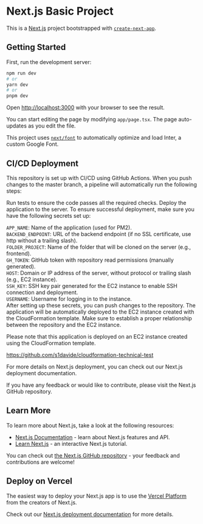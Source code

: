 # Next.js Basic Project

This is a [Next.js](https://nextjs.org/) project bootstrapped with [`create-next-app`](https://github.com/vercel/next.js/tree/canary/packages/create-next-app).

## Getting Started

First, run the development server:

```bash
npm run dev
# or
yarn dev
# or
pnpm dev
```

Open [http://localhost:3000](http://localhost:3000) with your browser to see the result.

You can start editing the page by modifying `app/page.tsx`. The page auto-updates as you edit the file.

This project uses [`next/font`](https://nextjs.org/docs/basic-features/font-optimization) to automatically optimize and load Inter, a custom Google Font.

## CI/CD Deployment
This repository is set up with CI/CD using GitHub Actions. When you push changes to the master branch, a pipeline will automatically run the following steps:

Run tests to ensure the code passes all the required checks.
Deploy the application to the server.
To ensure successful deployment, make sure you have the following secrets set up:

`APP_NAME`: Name of the application (used for PM2).\
`BACKEND_ENDPOINT`: URL of the backend endpoint (if no SSL certificate, use http without a trailing slash).\
`FOLDER_PROJECT`: Name of the folder that will be cloned on the server (e.g., frontend).\
`GH_TOKEN`: GitHub token with repository read permissions (manually generated).\
`HOST`: Domain or IP address of the server, without protocol or trailing slash (e.g., EC2 instance).\
`SSH_KEY`: SSH key pair generated for the EC2 instance to enable SSH connection and deployment.\
`USERNAME`: Username for logging in to the instance.\
After setting up these secrets, you can push changes to the repository. The application will be automatically deployed to the EC2 instance created with the CloudFormation template. Make sure to establish a proper relationship between the repository and the EC2 instance.

Please note that this application is deployed on an EC2 instance created using the CloudFormation template.

https://github.com/s1davide/cloudformation-technical-test

For more details on Next.js deployment, you can check out our Next.js deployment documentation.

If you have any feedback or would like to contribute, please visit the Next.js GitHub repository.

## Learn More

To learn more about Next.js, take a look at the following resources:

- [Next.js Documentation](https://nextjs.org/docs) - learn about Next.js features and API.
- [Learn Next.js](https://nextjs.org/learn) - an interactive Next.js tutorial.

You can check out [the Next.js GitHub repository](https://github.com/vercel/next.js/) - your feedback and contributions are welcome!

## Deploy on Vercel

The easiest way to deploy your Next.js app is to use the [Vercel Platform](https://vercel.com/new?utm_medium=default-template&filter=next.js&utm_source=create-next-app&utm_campaign=create-next-app-readme) from the creators of Next.js.

Check out our [Next.js deployment documentation](https://nextjs.org/docs/deployment) for more details.
